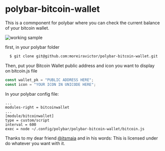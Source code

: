 # polybar-bitcoin-wallet

This is a commponent for polybar where you can check the current balance of your bitcoin wallet.

![working sample](https://i.imgur.com/HQiOwUR.jpg)

first, in your polybar folder
```bash
  $ git clone git@github.com:moreiravictor/polybar-bitcoin-wallet.git
```
Then, put your Bitcoin Wallet public address and icon you want to display on bitcoin.js file  

```javascript
const wallet_pk = "PUBLIC ADDRESS HERE";
const icon = "YOUR ICON IN UNICODE HERE";
```
In your polybar config file:
```
...
modules-right = bitcoinwallet
...
[module/bitcoinwallet]
type = custom/script
interval = 600
exec = node ~/.config/polybar/polybar-bitcoin-wallet/bitcoin.js
```
Thanks to my dear friend [@itsmaia](https://github.com/itsmaia) and in his words:
This is licensed under do whatever you want with it.
